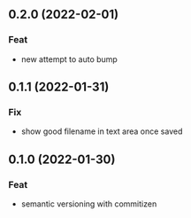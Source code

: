 ## 0.2.0 (2022-02-01)

### Feat

- new attempt to auto bump

## 0.1.1 (2022-01-31)

### Fix

- show good filename in text area once saved

## 0.1.0 (2022-01-30)

### Feat

- semantic versioning with commitizen
